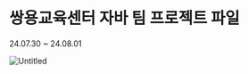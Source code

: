 # 쌍용교육센터 자바 팀 프로젝트 파일
24.07.30 ~ 24.08.01

![Untitled](https://github.com/user-attachments/assets/5e7fb0a4-c938-4edb-a071-412d15c1fa59)
